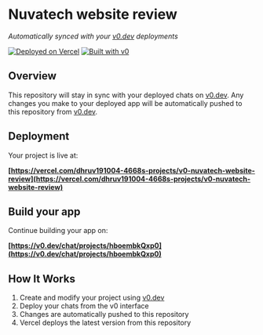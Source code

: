 # Nuvatech website review

*Automatically synced with your [v0.dev](https://v0.dev) deployments*

[![Deployed on Vercel](https://img.shields.io/badge/Deployed%20on-Vercel-black?style=for-the-badge&logo=vercel)](https://vercel.com/dhruv191004-4668s-projects/v0-nuvatech-website-review)
[![Built with v0](https://img.shields.io/badge/Built%20with-v0.dev-black?style=for-the-badge)](https://v0.dev/chat/projects/hboembkQxp0)

## Overview

This repository will stay in sync with your deployed chats on [v0.dev](https://v0.dev).
Any changes you make to your deployed app will be automatically pushed to this repository from [v0.dev](https://v0.dev).

## Deployment

Your project is live at:

**[https://vercel.com/dhruv191004-4668s-projects/v0-nuvatech-website-review](https://vercel.com/dhruv191004-4668s-projects/v0-nuvatech-website-review)**

## Build your app

Continue building your app on:

**[https://v0.dev/chat/projects/hboembkQxp0](https://v0.dev/chat/projects/hboembkQxp0)**

## How It Works

1. Create and modify your project using [v0.dev](https://v0.dev)
2. Deploy your chats from the v0 interface
3. Changes are automatically pushed to this repository
4. Vercel deploys the latest version from this repository
